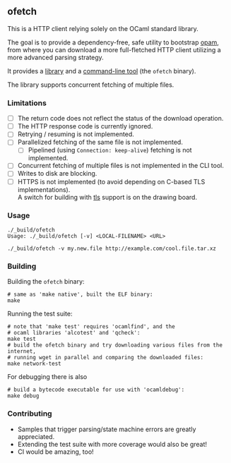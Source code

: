 ## ofetch

This is a HTTP client relying solely on the OCaml standard library.

The goal is to provide a dependency-free, safe utility to bootstrap
[opam](https://github.com/ocaml/opam), from where you can download a more
full-fletched HTTP client utilizing a more advanced parsing strategy.

It provides a [library](./ofetch.ml) and a
[command-line tool](./ofetch_cli.ml) (the `ofetch` binary).

The library supports concurrent fetching of multiple files.

### Limitations

- [ ] The return code does not reflect the status of the download operation.
- [ ] The HTTP response code is currently ignored.
- [ ] Retrying / resuming is not implemented.
- [ ] Parallelized fetching of the same file is not implemented.
  - [ ] Pipelined (using `Connection: keep-alive`) fetching is not implemented.
- [ ] Concurrent fetching of multiple files is not implemented in the CLI tool.
- [ ] Writes to disk are blocking.
- [ ] HTTPS is not implemented (to avoid depending on C-based TLS
      implementations).      
      A switch for building with [tls](https://github.com/mirleft/tls) support
      is on the drawing board.

### Usage

```shell
./_build/ofetch
Usage: ./_build/ofetch [-v] <LOCAL-FILENAME> <URL>

./_build/ofetch -v my.new.file http://example.com/cool.file.tar.xz
```

### Building

Building the `ofetch` binary:
```shell
# same as 'make native', built the ELF binary:
make
```

Running the test suite:
```shell
# note that 'make test' requires 'ocamlfind', and the
# ocaml libraries 'alcotest' and 'qcheck':
make test
# build the ofetch binary and try downloading various files from the internet,
# running wget in parallel and comparing the downloaded files:
make network-test
```

For debugging there is also
```shell
# build a bytecode executable for use with 'ocamldebug':
make debug
```

### Contributing

- Samples that trigger parsing/state machine errors are greatly appreciated.
- Extending the test suite with more coverage would also be great!
- CI would be amazing, too!
